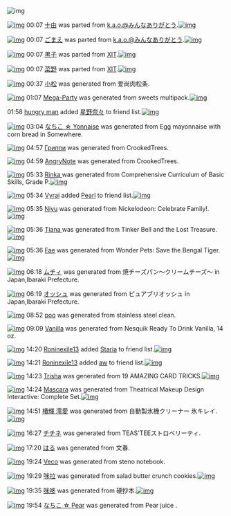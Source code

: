 ![img](http://gdrive-cdn.herokuapp.com/537b65a5bc09f0000721dda7/512px-barcode.png)

[![img](http://www.deviantsart.com/2o7ler0.png)](http://www.barcodekanojo.com/kanojo/16573/%E5%8D%81%E7%94%B1) 00:07 [十由](http://www.barcodekanojo.com/kanojo/16573/%E5%8D%81%E7%94%B1) was parted from [k.a.o.@みんなありがとう](http://www.barcodekanojo.com/kanojo/16573/%E5%8D%81%E7%94%B1).[![img](http://www.deviantsart.com/1ne7497.jpeg)](http://www.barcodekanojo.com/user/30944/k.a.o.%40%E3%81%BF%E3%82%93%E3%81%AA%E3%81%82%E3%82%8A%E3%81%8C%E3%81%A8%E3%81%86) 

[![img](http://www.deviantsart.com/16ired4.png)](http://www.barcodekanojo.com/kanojo/2742077/%E3%81%94%E3%81%BE%E3%81%88) 00:07 [ごまえ](http://www.barcodekanojo.com/kanojo/2742077/%E3%81%94%E3%81%BE%E3%81%88) was parted from [k.a.o.@みんなありがとう](http://www.barcodekanojo.com/kanojo/2742077/%E3%81%94%E3%81%BE%E3%81%88).[![img](http://www.deviantsart.com/1ne7497.jpeg)](http://www.barcodekanojo.com/user/30944/k.a.o.%40%E3%81%BF%E3%82%93%E3%81%AA%E3%81%82%E3%82%8A%E3%81%8C%E3%81%A8%E3%81%86) 

[![img](http://www.deviantsart.com/snmtpe.png)](http://www.barcodekanojo.com/kanojo/1727026/%E9%BB%92%E5%AD%90) 00:07 [黒子](http://www.barcodekanojo.com/kanojo/1727026/%E9%BB%92%E5%AD%90) was parted from [XIT](http://www.barcodekanojo.com/kanojo/1727026/%E9%BB%92%E5%AD%90).[![img](http://www.deviantsart.com/815jg6.jpeg)](http://www.barcodekanojo.com/user/209348/XIT) 

[![img](http://www.deviantsart.com/3u1gmdc.png)](http://www.barcodekanojo.com/kanojo/403857/%E8%8F%9C%E9%87%8E) 00:07 [菜野](http://www.barcodekanojo.com/kanojo/403857/%E8%8F%9C%E9%87%8E) was parted from [XIT](http://www.barcodekanojo.com/kanojo/403857/%E8%8F%9C%E9%87%8E).[![img](http://www.deviantsart.com/815jg6.jpeg)](http://www.barcodekanojo.com/user/209348/XIT) 

[![img](http://www.deviantsart.com/3mfl4c8.png)](http://www.barcodekanojo.com/kanojo/3193180/%E5%B0%8F%E6%9D%BE) 00:37 [小松](http://www.barcodekanojo.com/kanojo/3193180/%E5%B0%8F%E6%9D%BE) was generated from 爱尚肉松条.

[![img](http://www.deviantsart.com/2l0f97.png)](http://www.barcodekanojo.com/kanojo/3193181/Mega-Party) 01:07 [Mega-Party](http://www.barcodekanojo.com/kanojo/3193181/Mega-Party) was generated from sweets multipack.[![img](http://www.deviantsart.com/1ai96gb.jpeg)](http://www.barcodekanojo.com/product_images/barcode/6018853/1425398800/sweets%20multipack.jpg) 

01:58 [hungry man](http://www.barcodekanojo.com/user/500428/hungry%20man) added [星野奈々](http://www.barcodekanojo.com/kanojo/2585447/%E6%98%9F%E9%87%8E%E5%A5%88%E3%80%85) to friend list.[![img](http://www.deviantsart.com/1feup5f.png)](http://www.barcodekanojo.com/kanojo/2585447/%E6%98%9F%E9%87%8E%E5%A5%88%E3%80%85) 

[![img](http://www.deviantsart.com/29ov3ne.png)](http://www.barcodekanojo.com/kanojo/3193182/%E3%81%AA%E3%81%A1%E3%81%93%20%E2%98%86%20Yonnaise) 03:04 [なちこ ☆ Yonnaise](http://www.barcodekanojo.com/kanojo/3193182/%E3%81%AA%E3%81%A1%E3%81%93%20%E2%98%86%20Yonnaise) was generated from Egg mayonnaise with corn bread in Somewhere.

[![img](http://www.deviantsart.com/mlerb5.png)](http://www.barcodekanojo.com/kanojo/3193183/%D0%93%D1%80%D0%B8%D0%BF%D0%BF%D0%B8) 04:57 [Гриппи](http://www.barcodekanojo.com/kanojo/3193183/%D0%93%D1%80%D0%B8%D0%BF%D0%BF%D0%B8) was generated from CrookedTrees.

[![img](http://www.deviantsart.com/2osr639.png)](http://www.barcodekanojo.com/kanojo/3193184/AngryNote) 04:59 [AngryNote](http://www.barcodekanojo.com/kanojo/3193184/AngryNote) was generated from CrookedTrees.

[![img](http://www.deviantsart.com/3mbqkvb.png)](http://www.barcodekanojo.com/kanojo/3193185/Rinka%20) 05:33 [Rinka ](http://www.barcodekanojo.com/kanojo/3193185/Rinka%20) was generated from Comprehensive Curriculum of Basic Skills, Grade P.[![img](http://www.deviantsart.com/2glbf2m.jpeg)](http://www.barcodekanojo.com/product_images/barcode/6018858/1425414759/Comprehensive%20Curriculum%20of%20Basic%20Skills%2C%20Grade%20P.jpg) 

[![img](http://www.deviantsart.com/1iglok1.jpeg)](http://www.barcodekanojo.com/user/469371/Vyrai) 05:34 [Vyrai](http://www.barcodekanojo.com/user/469371/Vyrai) added [Pearl](http://www.barcodekanojo.com/kanojo/2844227/Pearl) to friend list.[![img](http://www.deviantsart.com/1bfi5if.png)](http://www.barcodekanojo.com/kanojo/2844227/Pearl) 

[![img](http://www.deviantsart.com/26oa4n2.png)](http://www.barcodekanojo.com/kanojo/3193186/Niyu) 05:35 [Niyu](http://www.barcodekanojo.com/kanojo/3193186/Niyu) was generated from Nickelodeon: Celebrate Family!.[![img](http://www.deviantsart.com/2nn3hht.jpeg)](http://www.barcodekanojo.com/product_images/barcode/6018860/1425414861/Nickelodeon%3A%20Celebrate%20Family%21.jpg) 

[![img](http://www.deviantsart.com/1q4t4tn.png)](http://www.barcodekanojo.com/kanojo/3193187/Tiana%20) 05:36 [Tiana ](http://www.barcodekanojo.com/kanojo/3193187/Tiana%20) was generated from Tinker Bell and the Lost Treasure.[![img](http://www.deviantsart.com/2fpbo02.jpeg)](http://www.barcodekanojo.com/product_images/barcode/6018861/1425414909/Tinker%20Bell%20and%20the%20Lost%20Treasure.jpg) 

[![img](http://www.deviantsart.com/1vprpa0.png)](http://www.barcodekanojo.com/kanojo/3193188/Fae) 05:36 [Fae](http://www.barcodekanojo.com/kanojo/3193188/Fae) was generated from Wonder Pets: Save the Bengal Tiger.[![img](http://www.deviantsart.com/2kgntbd.jpeg)](http://www.barcodekanojo.com/product_images/barcode/6018862/1425414949/Wonder%20Pets%3A%20Save%20the%20Bengal%20Tiger.jpg) 

[![img](http://www.deviantsart.com/ddheic.png)](http://www.barcodekanojo.com/kanojo/3193189/%E3%83%A0%E3%83%81%E3%82%A3) 06:18 [ムチィ](http://www.barcodekanojo.com/kanojo/3193189/%E3%83%A0%E3%83%81%E3%82%A3) was generated from 焼チーズパン〜クリームチーズ〜 in Japan,Ibaraki Prefecture.

[![img](http://www.deviantsart.com/hfe3a0.png)](http://www.barcodekanojo.com/kanojo/3193190/%E3%82%AA%E3%83%83%E3%82%B7%E3%83%A5) 06:19 [オッシュ](http://www.barcodekanojo.com/kanojo/3193190/%E3%82%AA%E3%83%83%E3%82%B7%E3%83%A5) was generated from ピュアブリオッシュ in Japan,Ibaraki Prefecture.

[![img](http://www.deviantsart.com/3oh4l9c.png)](http://www.barcodekanojo.com/kanojo/3193191/poo) 08:52 [poo](http://www.barcodekanojo.com/kanojo/3193191/poo) was generated from stainless steel clean.

[![img](http://www.deviantsart.com/35bt4bv.png)](http://www.barcodekanojo.com/kanojo/3193192/Vanilla) 09:09 [Vanilla](http://www.barcodekanojo.com/kanojo/3193192/Vanilla) was generated from Nesquik Ready To Drink Vanilla, 14 oz.

[![img](http://www.deviantsart.com/29srlh5.jpeg)](http://www.barcodekanojo.com/user/472972/Roninexile13) 14:20 [Roninexile13](http://www.barcodekanojo.com/user/472972/Roninexile13) added [Staria](http://www.barcodekanojo.com/kanojo/1892569/Staria) to friend list.[![img](http://www.deviantsart.com/2nsfmmm.png)](http://www.barcodekanojo.com/kanojo/1892569/Staria) 

[![img](http://www.deviantsart.com/29srlh5.jpeg)](http://www.barcodekanojo.com/user/472972/Roninexile13) 14:21 [Roninexile13](http://www.barcodekanojo.com/user/472972/Roninexile13) added [aw](http://www.barcodekanojo.com/kanojo/2940585/aw) to friend list.[![img](http://www.deviantsart.com/2dvhhup.png)](http://www.barcodekanojo.com/kanojo/2940585/aw) 

[![img](http://www.deviantsart.com/1k5gvv.png)](http://www.barcodekanojo.com/kanojo/3193193/Trisha) 14:23 [Trisha](http://www.barcodekanojo.com/kanojo/3193193/Trisha) was generated from 19 AMAZING CARD TRICKS.[![img](http://www.deviantsart.com/2ohhehc.jpeg)](http://www.barcodekanojo.com/product_images/barcode/6018869/1425446564/50x50x19,P20AMAZING,P20CARD,P20TRICKS.jpg,qw=88,ah=88.pagespeed.ic.9FVrZ7ovTm.jpg) 

[![img](http://www.deviantsart.com/3rfi847.png)](http://www.barcodekanojo.com/kanojo/3193194/Mascara) 14:24 [Mascara](http://www.barcodekanojo.com/kanojo/3193194/Mascara) was generated from Theatrical Makeup Design Interactive: Complete Set.[![img](http://www.deviantsart.com/1sutfrv.jpeg)](http://www.barcodekanojo.com/product_images/barcode/6018870/1425446608/50x50xTheatrical,P20Makeup,P20Design,P20Interactive,P3A,P20Complete,P20Set.jpg,qw=88,ah=88.pagespeed.ic.eRmSlEvo5x.jpg) 

[![img](http://www.deviantsart.com/1p5alg5.png)](http://www.barcodekanojo.com/kanojo/3193195/%E6%A4%BF%E8%BC%9D%20%E6%BE%AA%E6%84%9B) 14:51 [椿輝 澪愛](http://www.barcodekanojo.com/kanojo/3193195/%E6%A4%BF%E8%BC%9D%20%E6%BE%AA%E6%84%9B) was generated from 自動製氷機クリーナー 氷キレイ.[![img](http://www.deviantsart.com/3vke9jm.jpeg)](http://www.barcodekanojo.com/product_images/barcode/6018871/1425448252/%E8%87%AA%E5%8B%95%E8%A3%BD%E6%B0%B7%E6%A9%9F%E3%82%AF%E3%83%AA%E3%83%BC%E3%83%8A%E3%83%BC%20%E6%B0%B7%E3%82%AD%E3%83%AC%E3%82%A4.jpg) 

[![img](http://www.deviantsart.com/qmlcgt.png)](http://www.barcodekanojo.com/kanojo/3193196/%E3%83%81%E3%83%81%E3%83%8D) 16:27 [チチネ](http://www.barcodekanojo.com/kanojo/3193196/%E3%83%81%E3%83%81%E3%83%8D) was generated from TEAS'TEEストロベリーティ.

[![img](http://www.deviantsart.com/1fcfabu.png)](http://www.barcodekanojo.com/kanojo/3193197/%E3%81%AF%E3%82%8B) 17:20 [はる](http://www.barcodekanojo.com/kanojo/3193197/%E3%81%AF%E3%82%8B) was generated from 文春.

[![img](http://www.deviantsart.com/27mu17j.png)](http://www.barcodekanojo.com/kanojo/3193198/Veco) 19:24 [Veco](http://www.barcodekanojo.com/kanojo/3193198/Veco) was generated from steno notebook.

[![img](http://www.deviantsart.com/15p2mp4.png)](http://www.barcodekanojo.com/kanojo/3193199/%E5%92%AA%E6%8B%89) 19:29 [咪拉](http://www.barcodekanojo.com/kanojo/3193199/%E5%92%AA%E6%8B%89) was generated from salad butter crunch cookies.[![img](http://www.deviantsart.com/2u2nm9j.jpeg)](http://www.barcodekanojo.com/product_images/barcode/6018875/1425464893/salad%20butter%20crunch%20cookies.jpg) 

[![img](http://www.deviantsart.com/rhhfog.png)](http://www.barcodekanojo.com/kanojo/3193200/%E5%92%AA%E5%93%86) 19:35 [咪哆](http://www.barcodekanojo.com/kanojo/3193200/%E5%92%AA%E5%93%86) was generated from 硬抄本.[![img](http://www.deviantsart.com/1rp4upu.jpeg)](http://www.barcodekanojo.com/product_images/barcode/6018876/1425465250/%E7%A1%AC%E6%8A%84%E6%9C%AC.jpg) 

[![img](http://www.deviantsart.com/1ip285h.png)](http://www.barcodekanojo.com/kanojo/3193201/%E3%81%AA%E3%81%A1%E3%81%93%20%E2%98%86%20Pear) 19:54 [なちこ ☆ Pear](http://www.barcodekanojo.com/kanojo/3193201/%E3%81%AA%E3%81%A1%E3%81%93%20%E2%98%86%20Pear) was generated from Pear juice .

